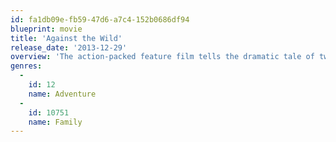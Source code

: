 ```yaml
---
id: fa1db09e-fb59-47d6-a7c4-152b0686df94
blueprint: movie
title: 'Against the Wild'
release_date: '2013-12-29'
overview: 'The action-packed feature film tells the dramatic tale of two siblings and their Alaskan Malamute, who must make an emergency landing when their small plane has engine problems. They find themselves in a beautiful but potentially dangerous natural environment that they must overcome together.'
genres:
  -
    id: 12
    name: Adventure
  -
    id: 10751
    name: Family
---
```

